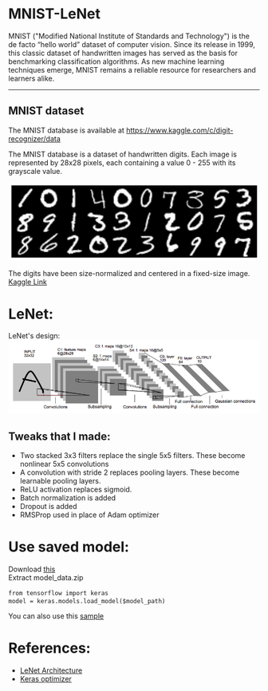 # MNIST-LeNet
MNIST ("Modified National Institute of Standards and Technology") is the de facto “hello world” dataset of computer vision. Since its release in 1999, this classic dataset of handwritten images has served as the basis for benchmarking classification algorithms. As new machine learning techniques emerge, MNIST remains a reliable resource for researchers and learners alike.
___
## MNIST dataset

The MNIST database is available at https://www.kaggle.com/c/digit-recognizer/data

The MNIST database is a dataset of handwritten digits.  Each image is represented by 28x28 pixels, each
containing a value 0 - 255 with its grayscale value.

![](https://github.com/imsahil007/MNIST-LeNet/blob/master/res/data.png)

The digits have been size-normalized and centered in a fixed-size image.
[Kaggle Link](https://www.kaggle.com/imsahil007/mnsit-lenet/notebook)
# LeNet:
LeNet's design:
![](https://github.com/imsahil007/MNIST-LeNet/blob/master/res/LeNet5.png)

## Tweaks that I made:

* Two stacked 3x3 filters replace the single 5x5 filters. These become nonlinear 5x5 convolutions
* A convolution with stride 2 replaces pooling layers. These become learnable pooling layers.
* ReLU activation replaces sigmoid.
* Batch normalization is added
* Dropout is added
* RMSProp used in place of Adam optimizer

# Use saved model:
Download [this](https://github.com/imsahil007/MNIST-LeNet/raw/master/res/model_data.zip)  
Extract model_data.zip
```
from tensorflow import keras
model = keras.models.load_model($model_path)
```
You can also use this [sample](https://github.com/imsahil007/MNIST-LeNet/blob/master/res/sample.pdf)
# References:
* [LeNet Architecture](http://yann.lecun.com/exdb/publis/pdf/lecun-01a.pdf)
* [Keras optimizer](https://keras.io/api/optimizers/)
